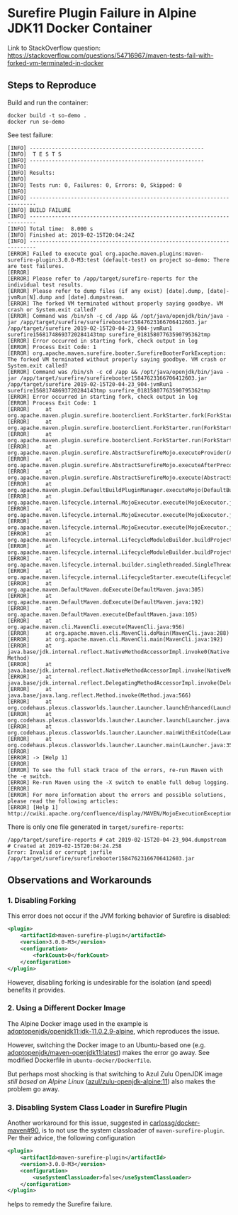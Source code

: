 # Surefire Plugin Failure in Alpine JDK11 Docker Container

Link to StackOverflow question: https://stackoverflow.com/questions/54716967/maven-tests-fail-with-forked-vm-terminated-in-docker

## Steps to Reproduce

Build and run the container:

```
docker build -t so-demo .
docker run so-demo
```

See test failure:

```
[INFO] -------------------------------------------------------
[INFO]  T E S T S
[INFO] -------------------------------------------------------
[INFO] 
[INFO] Results:
[INFO] 
[INFO] Tests run: 0, Failures: 0, Errors: 0, Skipped: 0
[INFO] 
[INFO] ------------------------------------------------------------------------
[INFO] BUILD FAILURE
[INFO] ------------------------------------------------------------------------
[INFO] Total time:  8.000 s
[INFO] Finished at: 2019-02-15T20:04:24Z
[INFO] ------------------------------------------------------------------------
[ERROR] Failed to execute goal org.apache.maven.plugins:maven-surefire-plugin:3.0.0-M3:test (default-test) on project so-demo: There are test failures.
[ERROR] 
[ERROR] Please refer to /app/target/surefire-reports for the individual test results.
[ERROR] Please refer to dump files (if any exist) [date].dump, [date]-jvmRun[N].dump and [date].dumpstream.
[ERROR] The forked VM terminated without properly saying goodbye. VM crash or System.exit called?
[ERROR] Command was /bin/sh -c cd /app && /opt/java/openjdk/bin/java -jar /app/target/surefire/surefirebooter15847623166706412603.jar /app/target/surefire 2019-02-15T20-04-23_904-jvmRun1 surefire15681748693720284143tmp surefire_01815807763590795362tmp
[ERROR] Error occurred in starting fork, check output in log
[ERROR] Process Exit Code: 1
[ERROR] org.apache.maven.surefire.booter.SurefireBooterForkException: The forked VM terminated without properly saying goodbye. VM crash or System.exit called?
[ERROR] Command was /bin/sh -c cd /app && /opt/java/openjdk/bin/java -jar /app/target/surefire/surefirebooter15847623166706412603.jar /app/target/surefire 2019-02-15T20-04-23_904-jvmRun1 surefire15681748693720284143tmp surefire_01815807763590795362tmp
[ERROR] Error occurred in starting fork, check output in log
[ERROR] Process Exit Code: 1
[ERROR] 	at org.apache.maven.plugin.surefire.booterclient.ForkStarter.fork(ForkStarter.java:670)
[ERROR] 	at org.apache.maven.plugin.surefire.booterclient.ForkStarter.run(ForkStarter.java:283)
[ERROR] 	at org.apache.maven.plugin.surefire.booterclient.ForkStarter.run(ForkStarter.java:246)
[ERROR] 	at org.apache.maven.plugin.surefire.AbstractSurefireMojo.executeProvider(AbstractSurefireMojo.java:1161)
[ERROR] 	at org.apache.maven.plugin.surefire.AbstractSurefireMojo.executeAfterPreconditionsChecked(AbstractSurefireMojo.java:1002)
[ERROR] 	at org.apache.maven.plugin.surefire.AbstractSurefireMojo.execute(AbstractSurefireMojo.java:848)
[ERROR] 	at org.apache.maven.plugin.DefaultBuildPluginManager.executeMojo(DefaultBuildPluginManager.java:137)
[ERROR] 	at org.apache.maven.lifecycle.internal.MojoExecutor.execute(MojoExecutor.java:210)
[ERROR] 	at org.apache.maven.lifecycle.internal.MojoExecutor.execute(MojoExecutor.java:156)
[ERROR] 	at org.apache.maven.lifecycle.internal.MojoExecutor.execute(MojoExecutor.java:148)
[ERROR] 	at org.apache.maven.lifecycle.internal.LifecycleModuleBuilder.buildProject(LifecycleModuleBuilder.java:117)
[ERROR] 	at org.apache.maven.lifecycle.internal.LifecycleModuleBuilder.buildProject(LifecycleModuleBuilder.java:81)
[ERROR] 	at org.apache.maven.lifecycle.internal.builder.singlethreaded.SingleThreadedBuilder.build(SingleThreadedBuilder.java:56)
[ERROR] 	at org.apache.maven.lifecycle.internal.LifecycleStarter.execute(LifecycleStarter.java:128)
[ERROR] 	at org.apache.maven.DefaultMaven.doExecute(DefaultMaven.java:305)
[ERROR] 	at org.apache.maven.DefaultMaven.doExecute(DefaultMaven.java:192)
[ERROR] 	at org.apache.maven.DefaultMaven.execute(DefaultMaven.java:105)
[ERROR] 	at org.apache.maven.cli.MavenCli.execute(MavenCli.java:956)
[ERROR] 	at org.apache.maven.cli.MavenCli.doMain(MavenCli.java:288)
[ERROR] 	at org.apache.maven.cli.MavenCli.main(MavenCli.java:192)
[ERROR] 	at java.base/jdk.internal.reflect.NativeMethodAccessorImpl.invoke0(Native Method)
[ERROR] 	at java.base/jdk.internal.reflect.NativeMethodAccessorImpl.invoke(NativeMethodAccessorImpl.java:62)
[ERROR] 	at java.base/jdk.internal.reflect.DelegatingMethodAccessorImpl.invoke(DelegatingMethodAccessorImpl.java:43)
[ERROR] 	at java.base/java.lang.reflect.Method.invoke(Method.java:566)
[ERROR] 	at org.codehaus.plexus.classworlds.launcher.Launcher.launchEnhanced(Launcher.java:289)
[ERROR] 	at org.codehaus.plexus.classworlds.launcher.Launcher.launch(Launcher.java:229)
[ERROR] 	at org.codehaus.plexus.classworlds.launcher.Launcher.mainWithExitCode(Launcher.java:415)
[ERROR] 	at org.codehaus.plexus.classworlds.launcher.Launcher.main(Launcher.java:356)
[ERROR] 
[ERROR] -> [Help 1]
[ERROR] 
[ERROR] To see the full stack trace of the errors, re-run Maven with the -e switch.
[ERROR] Re-run Maven using the -X switch to enable full debug logging.
[ERROR] 
[ERROR] For more information about the errors and possible solutions, please read the following articles:
[ERROR] [Help 1] http://cwiki.apache.org/confluence/display/MAVEN/MojoExecutionException
```

There is only one file generated in `target/surefire-reports`:

```
/app/target/surefire-reports # cat 2019-02-15T20-04-23_904.dumpstream 
# Created at 2019-02-15T20:04:24.258
Error: Invalid or corrupt jarfile /app/target/surefire/surefirebooter15847623166706412603.jar
```

## Observations and Workarounds

### 1. Disabling Forking

This error does not occur if the JVM forking behavior of Surefire is disabled:

```xml
<plugin>
    <artifactId>maven-surefire-plugin</artifactId>
    <version>3.0.0-M3</version>
    <configuration>
        <forkCount>0</forkCount>
    </configuration>
</plugin>
```

However, disabling forking is undesirable for the isolation (and speed) benefits it provides.

### 2. Using a Different Docker Image

The Alpine Docker image used in the example is [adoptopenjdk/openjdk11:jdk-11.0.2.9-alpine](https://hub.docker.com/r/adoptopenjdk/openjdk11/), which reproduces the issue.

However, switching the Docker image to an Ubuntu-based one (e.g. [adoptopenjdk/maven-openjdk11:latest](https://hub.docker.com/r/adoptopenjdk/maven-openjdk11/)) makes the error go away. See modified Dockerfile in `ubuntu-docker/Dockerfile`.

But perhaps most shocking is that switching to Azul Zulu OpenJDK image _still based on Alpine Linux_ ([azul/zulu-openjdk-alpine:11](https://hub.docker.com/r/azul/zulu-openjdk-alpine)) also makes the problem go away.

### 3. Disabling System Class Loader in Surefire Plugin

Another workaround for this issue, suggested in [carlossg/docker-maven#90](https://github.com/carlossg/docker-maven/issues/90), is to not use the system classloader of `maven-surefire-plugin`. Per their advice, the following configuration

```xml
<plugin>
    <artifactId>maven-surefire-plugin</artifactId>
    <version>3.0.0-M3</version>
    <configuration>
        <useSystemClassLoader>false</useSystemClassLoader>
    </configuration>
</plugin>
```
    
helps to remedy the Surefire failure.
